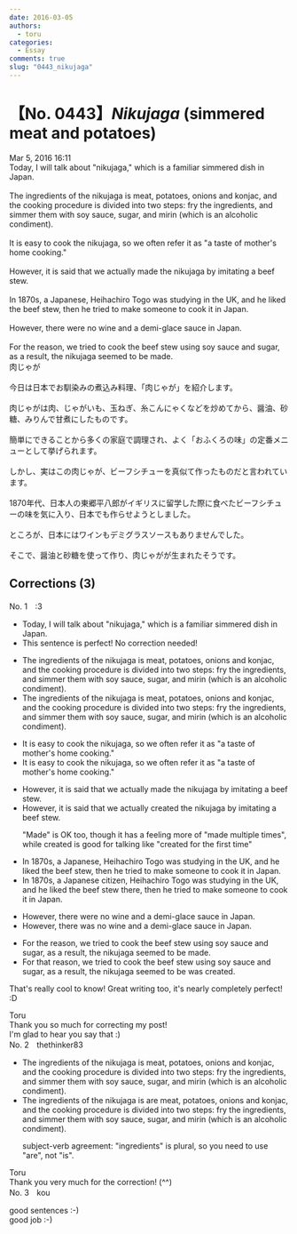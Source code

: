 ```yaml
---
date: 2016-03-05
authors:
  - toru
categories:
  - Essay
comments: true
slug: "0443_nikujaga"
---
```


# 【No. 0443】<strong><em>Nikujaga</strong></em> (simmered meat and potatoes)
<div class="date">Mar 5, 2016 16:11</div>
<div id="post"><div id="body_show_ori">
Today, I will talk about "nikujaga," which is a familiar simmered dish in Japan.<br/><br/>The ingredients of the nikujaga is meat, potatoes, onions and konjac, and the cooking procedure is divided into two steps: fry the ingredients, and simmer them with soy sauce, sugar, and mirin (which is an alcoholic condiment).<br/><br/>It is easy to cook the nikujaga, so we often refer it as "a taste of mother's home cooking."<br/><br/>However, it is said that we actually made the nikujaga by imitating a beef stew.<br/><br/>In 1870s, a Japanese, Heihachiro Togo was studying in the UK, and he liked the beef stew, then he tried to make someone to cook it in Japan.<br/><br/>However, there were no wine and a demi-glace sauce in Japan.<br/><br/>For the reason, we tried to cook the beef stew using soy sauce and sugar, as a result, the nikujaga seemed to be made.
</div></div>

<!-- more -->

<div id="post_ja"><div id="body_show_mo">
肉じゃが<br/><br/>今日は日本でお馴染みの煮込み料理、「肉じゃが」を紹介します。<br/><br/>肉じゃがは肉、じゃがいも、玉ねぎ、糸こんにゃくなどを炒めてから、醤油、砂糖、みりんで甘煮にしたものです。<br/><br/>簡単にできることから多くの家庭で調理され、よく「おふくろの味」の定番メニューとして挙げられます。<br/><br/>しかし、実はこの肉じゃが、ビーフシチューを真似て作ったものだと言われています。<br/><br/>1870年代、日本人の東郷平八郎がイギリスに留学した際に食べたビーフシチューの味を気に入り、日本でも作らせようとしました。<br/><br/>ところが、日本にはワインもデミグラスソースもありませんでした。<br/><br/>そこで、醤油と砂糖を使って作り、肉じゃがが生まれたそうです。
</div></div>

## Corrections (3)
<div id="block"><div class="first_name"> No. 1　<span class="just_name">:3</span></div><div id="block2">
<ul class="correction_field">
<li class="incorrect">Today, I will talk about "nikujaga," which is a familiar simmered dish in Japan.</li>
<li class="corrected perfect">This sentence is perfect! No correction needed!</li>
</ul>
<ul class="correction_field">
<li class="incorrect">The ingredients of the nikujaga is meat, potatoes, onions and konjac, and the cooking procedure is divided into two steps: fry the ingredients, and simmer them with soy sauce, sugar, and mirin (which is an alcoholic condiment).</li>
<li class="corrected correct">
The ingredients of <span class="sline">the</span> nikujaga is meat, potatoes, onions and konjac, and the cooking procedure is divided into two steps: fry the ingredients, and simmer them with soy sauce, sugar, and mirin (which is an alcoholic condiment).
</li>
</ul>
<ul class="correction_field">
<li class="incorrect">It is easy to cook the nikujaga, so we often refer it as "a taste of mother's home cooking."</li>
<li class="corrected correct">
It is easy to cook <span class="sline">the</span> nikujaga, so we often refer it as "a taste of mother's home cooking."
</li>
</ul>
<ul class="correction_field">
<li class="incorrect">However, it is said that we actually made the nikujaga by imitating a beef stew.</li>
<li class="corrected correct">
However, it is said that we actually <span class="f_blue">created</span> <span class="sline">the</span> nikujaga by imitating <span class="sline">a</span> beef stew.
<p class="correction_comment">"Made" is OK too, though it has a feeling more of "made multiple times", while created is good for talking like "created for the first time"</p>
</li>
</ul>
<ul class="correction_field">
<li class="incorrect">In 1870s, a Japanese, Heihachiro Togo was studying in the UK, and he liked the beef stew, then he tried to make someone to cook it in Japan.</li>
<li class="corrected correct">
In 1870s, a Japanese <span class="f_blue">citizen</span>, Heihachiro Togo was studying in the UK, and he liked the beef stew <span class="f_blue">there</span>, then he tried to make someone <span class="sline">to</span> cook it in Japan.
</li>
</ul>
<ul class="correction_field">
<li class="incorrect">However, there were no wine and a demi-glace sauce in Japan.</li>
<li class="corrected correct">
However, there <span class="f_blue">was</span> no wine and <span class="sline">a</span> demi-glace sauce in Japan.
</li>
</ul>
<ul class="correction_field">
<li class="incorrect">For the reason, we tried to cook the beef stew using soy sauce and sugar, as a result, the nikujaga seemed to be made.</li>
<li class="corrected correct">
For <span class="f_blue">that</span> reason, we tried to cook <span class="sline">the</span> beef stew using soy sauce and sugar, as a result, <span class="sline">the</span> nikujaga <span class="sline">seemed to be</span> <span class="f_blue">was created</span>.
</li>
</ul>
<p class="comment_small">
 That's really cool to know! Great writing too, it's nearly completely perfect! :D
</p>

</div><div class="name"><span class="just_name">Toru</span><br>
Thank you so much for correcting my post!<br/>I'm glad to hear you say that :)
</div>
</div>
<div id="block"><div class="first_name"> No. 2　<span class="just_name">thethinker83</span></div><div id="block2">
<ul class="correction_field">
<li class="incorrect">The ingredients of the nikujaga is meat, potatoes, onions and konjac, and the cooking procedure is divided into two steps: fry the ingredients, and simmer them with soy sauce, sugar, and mirin (which is an alcoholic condiment).</li>
<li class="corrected correct">
The ingredients of <span class="sline"><span class="f_red">the</span></span> nikujaga <span class="sline"><span class="f_red">is</span></span> <span class="f_blue">are </span>meat, potatoes, onions and konjac, and the cooking procedure is divided into two steps: fry the ingredients, and simmer them with soy sauce, sugar, and mirin (which is an alcoholic condiment).
<p class="correction_comment">subject-verb agreement: "ingredients" is plural, so you need to use "are", not "is".</p>
</li>
</ul>
</div><div class="name"><span class="just_name">Toru</span><br>
Thank you very much for the correction! (^^)
</div>
</div>
<div id="block"><div class="first_name"> No. 3　<span class="just_name">kou</span></div><div id="block2">
<p class="comment_small">
 good sentences :-)
 <br/>
 good job :-)
</p>

</div></div>
